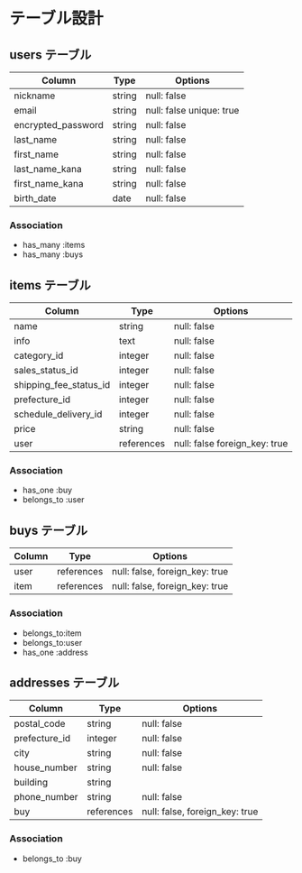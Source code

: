 # テーブル設計

## users テーブル

| Column              | Type   | Options     |
| ------------------  | ------ | ----------- |
| nickname            | string | null: false |
| email               | string | null: false unique: true|
| encrypted_password  | string | null: false |
| last_name           | string | null: false |
| first_name          | string | null: false |
| last_name_kana      | string | null: false |
| first_name_kana     | string | null: false |
| birth_date     | date | null: false |



### Association
- has_many :items
- has_many :buys
  

## items テーブル

| Column                        | Type   | Options     |
| ------                        | ------ | ----------- |
| name                     | string | null: false |
| info                     | text | null: false |
| category_id              | integer  | null: false |
| sales_status_id          | integer | null: false  |
| shipping_fee_status_id   | integer | null: false |
| prefecture_id            | integer| null: false |
| schedule_delivery_id     | integer| null: false  |
| price                    | string| null: false　 |
| user                      | references | null: false foreign_key: true |

### Association
- has_one :buy
- belongs_to :user


## buys テーブル

| Column    | Type       | Options                        |
| ------    | ---------- | ------------------------------ |
| user      | references | null: false, foreign_key: true |
| item      | references | null: false, foreign_key: true |

### Association
- belongs_to:item
- belongs_to:user
- has_one :address


## addresses テーブル

| Column       | Type       | Options                        |
| ------       | ---------- | ------------------------------ |
| postal_code  | string | null: false|
| prefecture_id|  integer  | null: false |
| city         | string | null: false|
| house_number      | string | null: false|
| building     | string |
| phone_number | string | null: false|
| buy          | references | null: false, foreign_key: true |


### Association
- belongs_to :buy 
